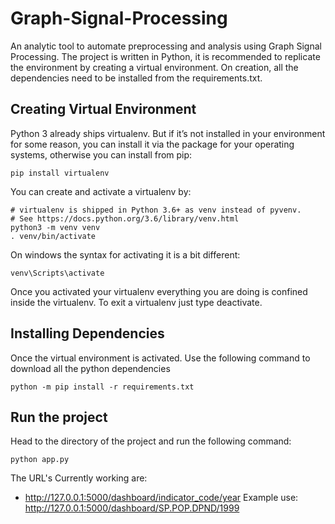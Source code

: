 # Graph-Signal-Processing

An analytic tool to automate preprocessing and analysis using Graph Signal Processing. The project is written in Python, it is recommended to replicate the environment by creating a virtual environment. On creation, all the dependencies need to be installed from the requirements.txt.

## Creating Virtual Environment

Python 3 already ships virtualenv. But if it’s not installed in your environment for some reason, you can install it via the package for your operating systems, otherwise you can install from pip:

```pip install virtualenv```

You can create and activate a virtualenv by:
```
# virtualenv is shipped in Python 3.6+ as venv instead of pyvenv.
# See https://docs.python.org/3.6/library/venv.html
python3 -m venv venv
. venv/bin/activate
```

On windows the syntax for activating it is a bit different:

```venv\Scripts\activate```

Once you activated your virtualenv everything you are doing is confined inside the virtualenv. To exit a virtualenv just type deactivate.

## Installing Dependencies

Once the virtual environment is activated. Use the following command to download all the python dependencies

```python -m pip install -r requirements.txt```

## Run the project

Head to the directory of the project and run the following command:

```python app.py```

The URL's Currently working are:
- http://127.0.0.1:5000/dashboard/indicator_code/year
  Example use: http://127.0.0.1:5000/dashboard/SP.POP.DPND/1999
